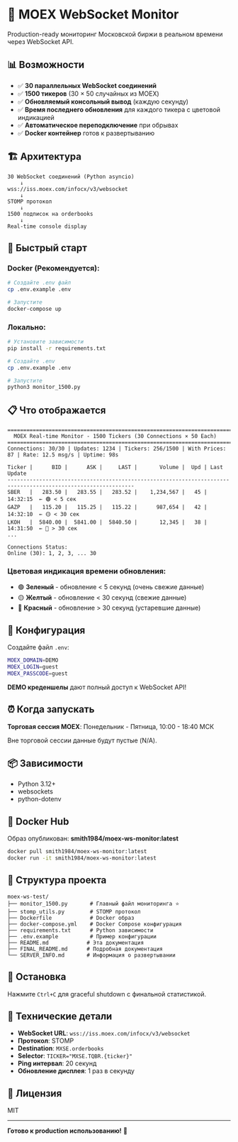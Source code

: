# 🚀 MOEX WebSocket Monitor

Production-ready мониторинг Московской биржи в реальном времени через WebSocket API.

## 📊 Возможности

- ✅ **30 параллельных WebSocket соединений**
- ✅ **1500 тикеров** (30 × 50 случайных из MOEX)
- ✅ **Обновляемый консольный вывод** (каждую секунду)
- ✅ **Время последнего обновления** для каждого тикера с цветовой индикацией
- ✅ **Автоматическое переподключение** при обрывах
- ✅ **Docker контейнер** готов к развертыванию

## 🏗️ Архитектура

```
30 WebSocket соединений (Python asyncio)
    ↓
wss://iss.moex.com/infocx/v3/websocket
    ↓
STOMP протокол
    ↓
1500 подписок на orderbooks
    ↓
Real-time console display
```

## 🚀 Быстрый старт

### Docker (Рекомендуется):

```bash
# Создайте .env файл
cp .env.example .env

# Запустите
docker-compose up
```

### Локально:

```bash
# Установите зависимости
pip install -r requirements.txt

# Создайте .env
cp .env.example .env

# Запустите
python3 monitor_1500.py
```

## 📋 Что отображается

```
==============================================================================================================
  MOEX Real-time Monitor - 1500 Tickers (30 Connections × 50 Each)
==============================================================================================================
Connections: 30/30 | Updates: 1234 | Tickers: 256/1500 | With Prices: 87 | Rate: 12.5 msg/s | Uptime: 98s

Ticker |      BID |      ASK |     LAST |       Volume |  Upd | Last Update
--------------------------------------------------------------------------------------------------------------
SBER   |   283.50 |   283.55 |   283.52 |    1,234,567 |   45 | 14:32:15  ← 🟢 < 5 сек
GAZP   |   115.20 |   115.25 |   115.22 |      987,654 |   42 | 14:32:10  ← 🟡 < 30 сек
LKOH   |  5840.00 |  5841.00 |  5840.50 |       12,345 |   38 | 14:31:50  ← 🔴 > 30 сек
...

Connections Status:
Online (30): 1, 2, 3, ... 30
```

### Цветовая индикация времени обновления:

- 🟢 **Зеленый** - обновление < 5 секунд (очень свежие данные)
- 🟡 **Желтый** - обновление < 30 секунд (свежие данные)
- 🔴 **Красный** - обновление > 30 секунд (устаревшие данные)

## 🔑 Конфигурация

Создайте файл `.env`:

```bash
MOEX_DOMAIN=DEMO
MOEX_LOGIN=guest
MOEX_PASSCODE=guest
```

**DEMO креденшелы** дают полный доступ к WebSocket API!

## ⏰ Когда запускать

**Торговая сессия MOEX**: Понедельник - Пятница, 10:00 - 18:40 МСК

Вне торговой сессии данные будут пустые (N/A).

## 📦 Зависимости

- Python 3.12+
- websockets
- python-dotenv

## 🐳 Docker Hub

Образ опубликован: **smith1984/moex-ws-monitor:latest**

```bash
docker pull smith1984/moex-ws-monitor:latest
docker run -it smith1984/moex-ws-monitor:latest
```

## 📁 Структура проекта

```
moex-ws-test/
├── monitor_1500.py       # Главный файл мониторинга ⭐
├── stomp_utils.py        # STOMP протокол
├── Dockerfile            # Docker образ
├── docker-compose.yml    # Docker Compose конфигурация
├── requirements.txt      # Python зависимости
├── .env.example          # Пример конфигурации
├── README.md            # Эта документация
├── FINAL_README.md      # Подробная документация
└── SERVER_INFO.md       # Информация о развертывании
```

## 🛑 Остановка

Нажмите `Ctrl+C` для graceful shutdown с финальной статистикой.

## 📝 Технические детали

- **WebSocket URL**: `wss://iss.moex.com/infocx/v3/websocket`
- **Протокол**: STOMP
- **Destination**: `MXSE.orderbooks`
- **Selector**: `TICKER="MXSE.TQBR.{ticker}"`
- **Ping интервал**: 20 секунд
- **Обновление дисплея**: 1 раз в секунду


## 📄 Лицензия

MIT

---

**Готово к production использованию!** 🎊

